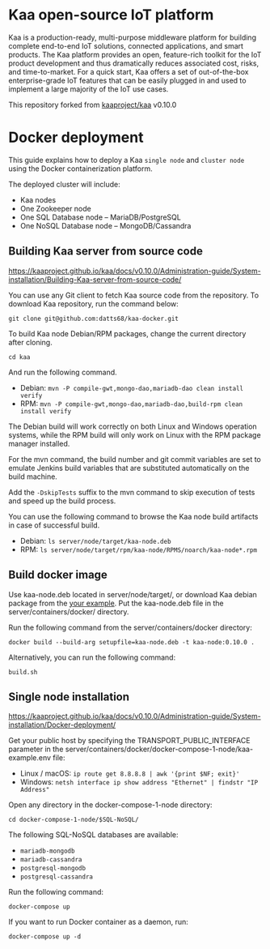 # Kaa open-source IoT platform
Kaa is a production-ready, multi-purpose middleware platform for building complete end-to-end IoT solutions, connected applications, and smart products. The Kaa platform provides an open, feature-rich toolkit for the IoT product development and thus dramatically reduces associated cost, risks, and time-to-market. For a quick start, Kaa offers a set of out-of-the-box enterprise-grade IoT features that can be easily plugged in and used to implement a large majority of the IoT use cases.

This repository forked from [kaaproject/kaa](https://github.com/kaaproject/kaa) v0.10.0


# Docker deployment
This guide explains how to deploy a Kaa `single node` and `cluster node` using the Docker containerization platform.

The deployed cluster will include:
  - Kaa nodes
  - One Zookeeper node
  - One SQL Database node – MariaDB/PostgreSQL
  - One NoSQL Database node – MongoDB/Cassandra

## Building Kaa server from source code
https://kaaproject.github.io/kaa/docs/v0.10.0/Administration-guide/System-installation/Building-Kaa-server-from-source-code/

You can use any Git client to fetch Kaa source code from the repository.
To download Kaa repository, run the command below:

`git clone git@github.com:datts68/kaa-docker.git`

To build Kaa node Debian/RPM packages, change the current directory after cloning.

`cd kaa`

And run the following command.
  - Debian: `mvn -P compile-gwt,mongo-dao,mariadb-dao clean install verify`
  - RPM: `mvn -P compile-gwt,mongo-dao,mariadb-dao,build-rpm clean install verify`

The Debian build will work correctly on both Linux and Windows operation systems, while the RPM build will only work on Linux with the RPM package manager installed.

For the mvn command, the build number and git commit variables are set to emulate Jenkins build variables that are substituted automatically on the build machine.

Add the `-DskipTests` suffix to the mvn command to skip execution of tests and speed up the build process.

You can use the following command to browse the Kaa node build artifacts in case of successful build.
  - Debian: `ls server/node/target/kaa-node.deb`
  - RPM: `ls server/node/target/rpm/kaa-node/RPMS/noarch/kaa-node*.rpm`

## Build docker image
Use kaa-node.deb located in server/node/target/, or download Kaa debian package from the [your example](https://drive.google.com/file/d/1AkoA38gcmcwDbtFbhuiVXJClUcUanJ4M/view?usp=sharing). Put the kaa-node.deb file in the server/containers/docker/ directory.

Run the following command from the server/containers/docker directory:

`docker build --build-arg setupfile=kaa-node.deb -t kaa-node:0.10.0 .`

Alternatively, you can run the following command:

`build.sh`

## Single node installation
https://kaaproject.github.io/kaa/docs/v0.10.0/Administration-guide/System-installation/Docker-deployment/

Get your public host by specifying the TRANSPORT_PUBLIC_INTERFACE parameter in the server/containers/docker/docker-compose-1-node/kaa-example.env file:
  - Linux / macOS: `ip route get 8.8.8.8 | awk '{print $NF; exit}'`
  - Windows: `netsh interface ip show address "Ethernet" | findstr "IP Address"`

Open any directory in the docker-compose-1-node directory:

`cd docker-compose-1-node/$SQL-NoSQL/`

The following SQL-NoSQL databases are available:
  - `mariadb-mongodb`
  - `mariadb-cassandra`
  - `postgresql-mongodb`
  - `postgresql-cassandra`

Run the following command:

`docker-compose up`

If you want to run Docker container as a daemon, run:

`docker-compose up -d`
